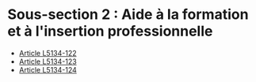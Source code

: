 # Sous-section 2 : Aide à la formation et à l'insertion professionnelle &#13;
&#13;
&#13;


* [Article L5134-122](./LEGIARTI000026538577.md)
* [Article L5134-123](./LEGIARTI000026538579.md)
* [Article L5134-124](./LEGIARTI000026538581.md)
